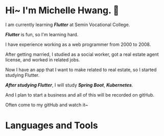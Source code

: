 # Hi~ I'm Michelle Hwang. 👋
I am currently learning ***Flutter*** at Semin Vocational College.   
   
***Flutter*** is fun, so I'm learning hard.   
   
I have experience working as a web programmer from 2000 to 2008.   
   
After getting married, I studied as a social worker, got a real estate agent license, and worked in related jobs.   
   
Now I have an app that I want to make related to real estate, so I started studying Flutter.   
   
***After studying Flutter***, I will study ***Spring Boot***, ***Kubernetes***.
   
And I plan to start a business and all of this will be recorded on gitHub.

Often come to my gitHub and watch it~

# Languages and Tools
